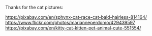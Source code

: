 Thanks for the cat pictures:

https://pixabay.com/en/sphynx-cat-race-cat-bald-hairless-814164/
https://www.flickr.com/photos/marianneperdomo/429439597
https://pixabay.com/en/kitty-cat-kitten-pet-animal-cute-551554/
